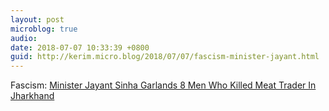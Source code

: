 ```yaml
---
layout: post
microblog: true
audio: 
date: 2018-07-07 10:33:39 +0800
guid: http://kerim.micro.blog/2018/07/07/fascism-minister-jayant.html
---
```

Fascism: [Minister Jayant Sinha Garlands 8 Men Who Killed Meat Trader In Jharkhand](https://www.ndtv.com/india-news/minister-jayant-sinha-garlands-8-men-who-killed-meat-trader-in-jharkhand-1879268)
